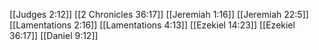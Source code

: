 [[Judges 2:12]]
[[2 Chronicles 36:17]]
[[Jeremiah 1:16]]
[[Jeremiah 22:5]]
[[Lamentations 2:16]]
[[Lamentations 4:13]]
[[Ezekiel 14:23]]
[[Ezekiel 36:17]]
[[Daniel 9:12]]

